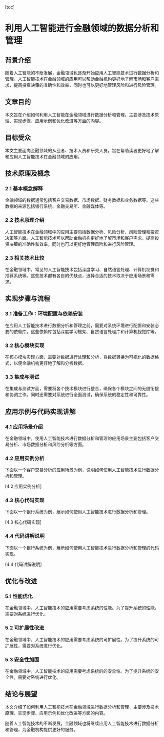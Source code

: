 
[toc]                    
                
                
利用人工智能进行金融领域的数据分析和管理
=================================================

背景介绍
------------

随着人工智能的不断发展，金融领域也逐渐开始应用人工智能技术进行数据分析和管理。人工智能技术在金融领域的应用可以帮助金融机构更好地了解市场和客户需求，提高投资决策的准确性和效率，同时也可以更好地管理风险和进行风险管理。

文章目的
---------

本文旨在介绍如何利用人工智能在金融领域进行数据分析和管理，主要涉及技术原理、实现步骤、应用示例和优化改进等方面的内容。

目标受众
------------

本文主要面向金融领域的从业者、技术人员和研究人员，旨在帮助读者更好地了解和应用人工智能技术在金融领域的应用。

技术原理及概念
----------------------

### 2.1 基本概念解释

金融领域的数据通常包括客户交易数据、市场数据、财务数据和业务数据等。这些数据的来源包括银行系统、金融交易所、金融媒体等。

### 2.2 技术原理介绍

人工智能技术在金融领域中的应用主要包括数据分析、风险分析、风险管理和投资决策等方面。人工智能技术可以帮助金融机构更好地了解市场和客户需求，提高投资决策的准确性和效率，同时也可以更好地管理风险和进行风险管理。

### 2.3 相关技术比较

在金融领域中，常见的人工智能技术包括深度学习、自然语言处理、计算机视觉和推荐系统等。这些技术都有各自的优缺点，选择合适的技术取决于应用场景和需求。

实现步骤与流程
------------------------

### 3.1 准备工作：环境配置与依赖安装

在应用人工智能技术进行数据分析和管理之前，需要对系统环境进行配置和安装必要的依赖库。这些依赖库包括深度学习框架、自然语言处理库和计算机视觉库等。

### 3.2 核心模块实现

在核心模块实现方面，需要对数据进行处理和分析，将数据转换为可视化的数据格式，以便金融机构更好地了解和分析数据。

### 3.3 集成与测试

在集成与测试方面，需要将各个技术模块进行整合，确保各个模块之间的无缝衔接和协调工作。同时还需要对系统进行全面测试，确保系统的稳定性和可靠性。

应用示例与代码实现讲解
----------------------------------

### 4.1 应用场景介绍

在金融领域中，使用人工智能技术进行数据分析和管理的应用场景主要包括客户交易分析、市场数据分析和风险分析等方面。

### 4.2 应用实例分析

下面以一个客户交易分析的应用场景为例，说明如何使用人工智能技术进行数据分析和管理。

[4.2 应用实例分析]

### 4.3 核心代码实现

下面以一个银行系统为例，展示如何使用人工智能技术进行数据分析和管理。

[4.3 核心代码实现]

### 4.4 代码讲解说明

下面以一个银行系统为例，展示如何使用人工智能技术进行数据分析和管理的代码实现。

[4.4 代码讲解说明]

优化与改进
----------------

### 5.1 性能优化

在金融领域中，人工智能技术的应用需要考虑系统的性能。为了提升系统的性能，需要对系统进行优化。

### 5.2 可扩展性改进

在金融领域中，人工智能技术的应用需要考虑系统的可扩展性。为了提升系统的可扩展性，需要对系统进行优化。

### 5.3 安全性加固

在金融领域中，人工智能技术的应用需要考虑系统的的安全性。为了提升系统的安全性，需要对系统进行优化。

结论与展望
----------------


本文介绍了如何利用人工智能技术在金融领域进行数据分析和管理，主要涉及技术原理、实现步骤、应用示例和优化改进等方面的内容。

随着人工智能技术的不断发展，金融领域也将继续应用人工智能技术进行数据分析和管理，为金融机构提供更好的服务。

